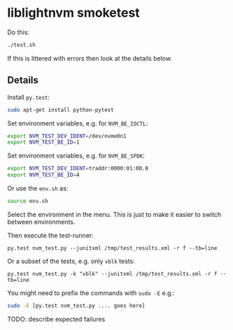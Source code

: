 # liblightnvm smoketest

Do this:

```bash
./test.sh
```

If this is littered with errors then look at the details below.

## Details

Install `py.test`:

```bash
sudo apt-get install python-pytest
```

Set environment variables, e.g. for `NVM_BE_IOCTL`:

```bash
export NVM_TEST_DEV_IDENT=/dev/nvme0n1
export NVM_TEST_BE_ID=1
```

Set environment variables, e.g. for `NVM_BE_SPDK`:

```bash
export NVM_TEST_DEV_IDENT=traddr:0000:01:00.0
export NVM_TEST_BE_ID=4
```

Or use the `env.sh` as:

```bash
source env.sh
```

Select the environment in the menu. This is just to make it easier to switch
between environments.

Then execute the test-runner:

```
py.test nvm_test.py --junitxml /tmp/test_results.xml -r f --tb=line
```

Or a subset of the tests, e.g. only `vblk` tests:

```
py.test nvm_test.py -k "vblk" --junitxml /tmp/test_results.xml -r f --tb=line
```

You might need to prefix the commands with `sudo -E` e.g.:

```bash
sudo -E [py.test nvm_test.py .... goes here]
```

TODO: describe expected failures
